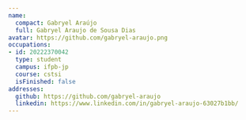 ```yaml
---
name:
  compact: Gabryel Araújo
  full: Gabryel Araujo de Sousa Dias
avatar: https://github.com/gabryel-araujo.png
occupations:
- id: 20222370042
  type: student
  campus: ifpb-jp
  course: cstsi
  isFinished: false
addresses:
  github: https://github.com/gabryel-araujo
  linkedin: https://www.linkedin.com/in/gabryel-araujo-63027b1bb/
---
```

